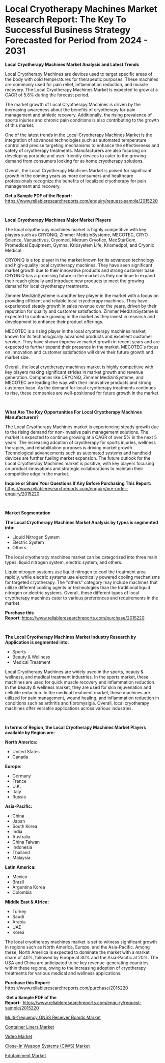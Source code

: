 <p><h1>Local Cryotherapy Machines Market Research Report: The Key To Successful Business Strategy Forecasted for Period from 2024 - 2031</h1></p><p><strong>Local Cryotherapy Machines Market Analysis and Latest Trends</strong></p>
<p><p>Local Cryotherapy Machines are devices used to target specific areas of the body with cold temperatures for therapeutic purposes. These machines are commonly used for pain relief, inflammation reduction, and muscle recovery. The Local Cryotherapy Machines Market is expected to grow at a CAGR of 5.8% during the forecast period. </p><p>The market growth of Local Cryotherapy Machines is driven by the increasing awareness about the benefits of cryotherapy for pain management and athletic recovery. Additionally, the rising prevalence of sports injuries and chronic pain conditions is also contributing to the growth of this market. </p><p>One of the latest trends in the Local Cryotherapy Machines Market is the integration of advanced technologies such as automated temperature control and precise targeting mechanisms to enhance the effectiveness and safety of cryotherapy treatments. Manufacturers are also focusing on developing portable and user-friendly devices to cater to the growing demand from consumers looking for at-home cryotherapy solutions. </p><p>Overall, the Local Cryotherapy Machines Market is poised for significant growth in the coming years as more consumers and healthcare professionals recognize the benefits of localized cryotherapy for pain management and recovery.</p></p>
<p><strong>Get a Sample PDF of the Report:&nbsp;</strong> <a href="https://www.reliableresearchreports.com/enquiry/request-sample/2015220">https://www.reliableresearchreports.com/enquiry/request-sample/2015220</a></p>
<p>&nbsp;</p>
<p><strong>Local Cryotherapy Machines Major Market Players</strong></p>
<p><p>The local cryotherapy machines market is highly competitive with key players such as CRYONiQ, Zimmer MedizinSysteme, MECOTEC, CRYO Science, Vacuactivus, Cryomed, Metrum Cryoflex, MedStarCom, Promedical Equipment, Gymna, Kriosystem Life, Kriomedpol, and Cryonic Medical. </p><p>CRYONiQ is a top player in the market known for its advanced technology and high-quality local cryotherapy machines. They have seen significant market growth due to their innovative products and strong customer base. CRYONiQ has a promising future in the market as they continue to expand their reach globally and introduce new products to meet the growing demand for local cryotherapy treatments.</p><p>Zimmer MedizinSysteme is another key player in the market with a focus on providing efficient and reliable local cryotherapy machines. They have experienced steady growth in sales revenue over the years, driven by their reputation for quality and customer satisfaction. Zimmer MedizinSysteme is expected to continue growing in the market as they invest in research and development to enhance their product offerings.</p><p>MECOTEC is a rising player in the local cryotherapy machines market, known for its technologically advanced products and excellent customer service. They have shown impressive market growth in recent years and are expected to further expand their presence in the market. MECOTEC's focus on innovation and customer satisfaction will drive their future growth and market size.</p><p>Overall, the local cryotherapy machines market is highly competitive with key players making significant strides in market growth and revenue generation. Companies like CRYONiQ, Zimmer MedizinSysteme, and MECOTEC are leading the way with their innovative products and strong customer base. As the demand for local cryotherapy treatments continues to rise, these companies are well-positioned for future growth in the market.</p></p>
<p>&nbsp;</p>
<p><strong>What Are The Key Opportunities For Local Cryotherapy Machines Manufacturers?</strong></p>
<p><p>The Local Cryotherapy Machines market is experiencing steady growth due to the rising demand for non-invasive pain management solutions. The market is expected to continue growing at a CAGR of over 5% in the next 5 years. The increasing adoption of cryotherapy for sports injuries, wellness therapies, and rehabilitation purposes is driving market growth. Technological advancements such as automated systems and handheld devices are further fueling market expansion. The future outlook for the Local Cryotherapy Machines market is positive, with key players focusing on product innovations and strategic collaborations to maintain their competitive edge in the market.</p></p>
<p><strong>Inquire or Share Your Questions If Any Before Purchasing This Report:</strong> <a href="https://www.reliableresearchreports.com/enquiry/pre-order-enquiry/2015220">https://www.reliableresearchreports.com/enquiry/pre-order-enquiry/2015220</a></p>
<p>&nbsp;</p>
<p><strong>Market Segmentation</strong></p>
<p><strong>The Local Cryotherapy Machines Market Analysis by types is segmented into:</strong></p>
<p><ul><li>Liquid Nitrogen System</li><li>Electric System</li><li>Others</li></ul></p>
<p><p>The local cryotherapy machines market can be categorized into three main types: liquid nitrogen system, electric system, and others. </p><p>Liquid nitrogen systems use liquid nitrogen to cool the treatment area rapidly, while electric systems use electrically powered cooling mechanisms for targeted cryotherapy. The "others" category may include machines that utilize different cooling agents or technologies than the traditional liquid nitrogen or electric systems. Overall, these different types of local cryotherapy machines cater to various preferences and requirements in the market.</p></p>
<p><strong>Purchase this Report:&nbsp;</strong><a href="https://www.reliableresearchreports.com/purchase/2015220">https://www.reliableresearchreports.com/purchase/2015220</a></p>
<p>&nbsp;</p>
<p><strong>The Local Cryotherapy Machines Market Industry Research by Application is segmented into:</strong></p>
<p><ul><li>Sports</li><li>Beauty & Wellness</li><li>Medical Treatment</li></ul></p>
<p><p>Local Cryotherapy Machines are widely used in the sports, beauty & wellness, and medical treatment industries. In the sports market, these machines are used for quick muscle recovery and inflammation reduction. In the beauty & wellness market, they are used for skin rejuvenation and cellulite reduction. In the medical treatment market, these machines are utilized for pain management, wound healing, and inflammation reduction in conditions such as arthritis and fibromyalgia. Overall, local cryotherapy machines offer versatile applications across various industries.</p></p>
<p>&nbsp;</p>
<p><strong>In terms of Region, the Local Cryotherapy Machines Market Players available by Region are:</strong></p>
<p>
    <p> <strong> North America: </strong>
        <ul>
            <li>United States</li>
            <li>Canada</li>
        </ul>
        </p> 
    <p> <strong> Europe: </strong>
        <ul>
            <li>Germany</li>
            <li>France</li>
            <li>U.K.</li>
            <li>Italy</li>
            <li>Russia</li>
        </ul>
        </p> 
    <p> <strong> Asia-Pacific: </strong>
        <ul>
            <li>China</li>
            <li>Japan</li>
            <li>South Korea</li>
            <li>India</li>
            <li>Australia</li>
            <li>China Taiwan</li>
            <li>Indonesia</li>
            <li>Thailand</li>
            <li>Malaysia</li>
        </ul>
        </p> 
    <p> <strong> Latin America: </strong>
        <ul>
            <li>Mexico</li>
            <li>Brazil</li>
            <li>Argentina Korea</li>
            <li>Colombia</li>
        </ul>
        </p> 
    <p> <strong> Middle East & Africa: </strong>
        <ul>
            <li>Turkey</li>
            <li>Saudi</li>
            <li>Arabia</li>
            <li>UAE</li>
            <li>Korea</li>
        </ul>
    </p>
    </p>
<p><p>The local cryotherapy machines market is set to witness significant growth in regions such as North America, Europe, and the Asia-Pacific. Among these, North America is expected to dominate the market with a market share of 40%, followed by Europe at 30% and the Asia-Pacific at 20%. The USA and China are anticipated to be key revenue-generating countries within these regions, owing to the increasing adoption of cryotherapy treatments for various medical and wellness applications.</p></p>
<p><strong>Purchase this Report: </strong><a href="https://www.reliableresearchreports.com/purchase/2015220">https://www.reliableresearchreports.com/purchase/2015220</a></p>
<p>&nbsp;<strong>Get a Sample PDF of the Report:&nbsp;&nbsp;</strong><a href="https://www.reliableresearchreports.com/enquiry/request-sample/2015220">https://www.reliableresearchreports.com/enquiry/request-sample/2015220</a></p>
<p><strong></strong></p>
<p><p><a href="https://iodized-pantydraco-05c.notion.site/Global-Multi-frequency-GNSS-Receiver-Boards-Market-by-Types-Applications-and-Major-Players-with-R-a24e393520194c08877d57d321fca86b">Multi-frequency GNSS Receiver Boards Market</a></p><p><a href="https://view.publitas.com/reportprime-1/container-liners-market-a-comprehensive-report-of-its-market-share-growth-trends-2024-2031/">Container Liners Market</a></p><p><a href="https://three-jumbo-f6d.notion.site/Video-Market-Size-Evaluating-its-Market-Trends-Growth-and-Projections-2024-2031-0afeef49585c4b4788eaa02633f1fecc">Video Market</a></p><p><a href="https://noble-drawer-34c.notion.site/Global-Close-In-Weapon-Systems-CIWS-Market-Size-and-Market-Trends-Insights-and-Projections-from-2-f44e6d933d934700807aec5f0b340f1f">Close-In Weapon Systems (CIWS) Market</a></p><p><a href="https://view.publitas.com/reportprime-1/global-edutainment-market-by-types-applications-and-major-players-with-regional-growth-rate-analysis-and-development-situation-from-2024-to-2031/">Edutainment Market</a></p></p>